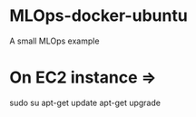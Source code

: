 # MLOps-docker-ubuntu
A small MLOps example 

# On EC2 instance =>
sudo su
apt-get update
apt-get upgrade

